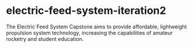 # electric-feed-system-iteration2

The Electric Feed System Capstone aims to provide affordable, lightweight propulsion system technology, increasing the capabilities of amateur rocketry and student education. 

